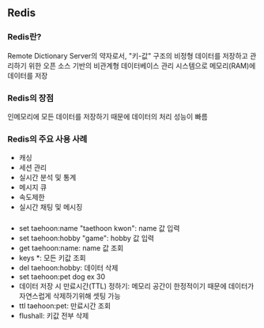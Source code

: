 ## Redis

### Redis란?

Remote Dictionary Server의 약자로서, "키-값" 구조의 비정형 데이터를 저장하고 관리하기 위한 오픈 소스 기반의 비관계형 데이터베이스 관리 시스템으로 메모리(RAM)에 데이터를 저장

### Redis의 장점

인메모리에 모든 데이터를 저장하기 때문에 데이터의 처리 성능이 빠름

### Redis의 주요 사용 사례

- 캐싱
- 세션 관리
- 실시간 분석 및 통계
- 메시지 큐
- 속도제한
- 실시간 채팅 및 메시징

###

- set taehoon:name "taethoon kwon": name 값 입력
- set taehoon:hobby "game": hobby 값 입력
- get taehoon:name: name 값 조회
- keys *: 모든 키값 조회
- del taehoon:hobby: 데이터 삭제
- set taehoon:pet dog ex 30
- 데이터 저장 시 만료시간(TTL) 정하기: 메모리 공간이 한정적이기 때문에 데이터가 자연스럽게 삭제하기위해 셋팅 가능
- ttl taehoon:pet: 만료시간 조회
- flushall: 키값 전부 삭제